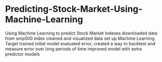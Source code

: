 # Predicting-Stock-Market-Using-Machine-Learning
Using Machine Learning to predict Stock Market Indexes
downloaded data from smp500 index
cleaned and visualized data
set up Machine Learning Target
trained initial model
evaluated error, created a way to backtest and measure error over long periods of time
improved model with extra predictor models
